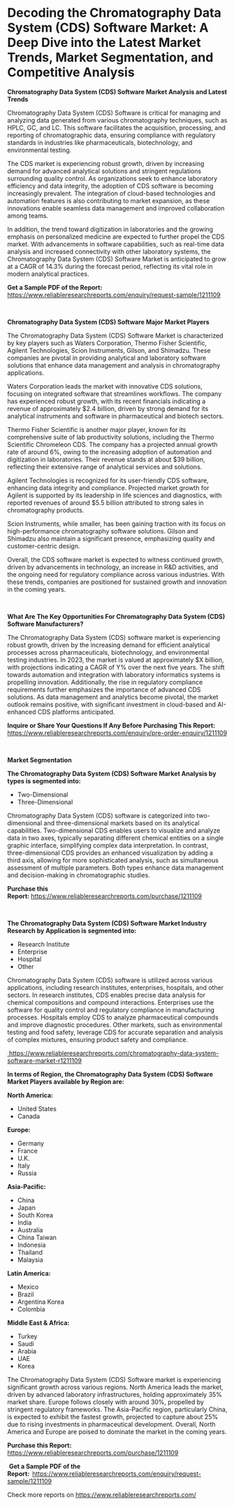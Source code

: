 <p><h1>Decoding the Chromatography Data System (CDS) Software Market: A Deep Dive into the Latest Market Trends, Market Segmentation, and Competitive Analysis</h1></p><p><strong>Chromatography Data System (CDS) Software Market Analysis and Latest Trends</strong></p>
<p><p>Chromatography Data System (CDS) Software is critical for managing and analyzing data generated from various chromatography techniques, such as HPLC, GC, and LC. This software facilitates the acquisition, processing, and reporting of chromatographic data, ensuring compliance with regulatory standards in industries like pharmaceuticals, biotechnology, and environmental testing.</p><p>The CDS market is experiencing robust growth, driven by increasing demand for advanced analytical solutions and stringent regulations surrounding quality control. As organizations seek to enhance laboratory efficiency and data integrity, the adoption of CDS software is becoming increasingly prevalent. The integration of cloud-based technologies and automation features is also contributing to market expansion, as these innovations enable seamless data management and improved collaboration among teams.</p><p>In addition, the trend toward digitization in laboratories and the growing emphasis on personalized medicine are expected to further propel the CDS market. With advancements in software capabilities, such as real-time data analysis and increased connectivity with other laboratory systems, the Chromatography Data System (CDS) Software Market is anticipated to grow at a CAGR of 14.3% during the forecast period, reflecting its vital role in modern analytical practices.</p></p>
<p><strong>Get a Sample PDF of the Report:&nbsp;</strong> <a href="https://www.reliableresearchreports.com/enquiry/request-sample/1211109?utm_campaign=1558&utm_medium=2&utm_source=Github&utm_content=ia&utm_term=24032025&utm_id=chromatography-data-system-cds-software">https://www.reliableresearchreports.com/enquiry/request-sample/1211109</a></p>
<p>&nbsp;</p>
<p><strong>Chromatography Data System (CDS) Software Major Market Players</strong></p>
<p><p>The Chromatography Data System (CDS) Software Market is characterized by key players such as Waters Corporation, Thermo Fisher Scientific, Agilent Technologies, Scion Instruments, Gilson, and Shimadzu. These companies are pivotal in providing analytical and laboratory software solutions that enhance data management and analysis in chromatography applications.</p><p>Waters Corporation leads the market with innovative CDS solutions, focusing on integrated software that streamlines workflows. The company has experienced robust growth, with its recent financials indicating a revenue of approximately $2.4 billion, driven by strong demand for its analytical instruments and software in pharmaceutical and biotech sectors.</p><p>Thermo Fisher Scientific is another major player, known for its comprehensive suite of lab productivity solutions, including the Thermo Scientific Chromeleon CDS. The company has a projected annual growth rate of around 6%, owing to the increasing adoption of automation and digitization in laboratories. Their revenue stands at about $39 billion, reflecting their extensive range of analytical services and solutions.</p><p>Agilent Technologies is recognized for its user-friendly CDS software, enhancing data integrity and compliance. Projected market growth for Agilent is supported by its leadership in life sciences and diagnostics, with reported revenues of around $5.5 billion attributed to strong sales in chromatography products.</p><p>Scion Instruments, while smaller, has been gaining traction with its focus on high-performance chromatography software solutions. Gilson and Shimadzu also maintain a significant presence, emphasizing quality and customer-centric design.</p><p>Overall, the CDS software market is expected to witness continued growth, driven by advancements in technology, an increase in R&D activities, and the ongoing need for regulatory compliance across various industries. With these trends, companies are positioned for sustained growth and innovation in the coming years.</p></p>
<p>&nbsp;</p>
<p><strong>What Are The Key Opportunities For Chromatography Data System (CDS) Software Manufacturers?</strong></p>
<p><p>The Chromatography Data System (CDS) software market is experiencing robust growth, driven by the increasing demand for efficient analytical processes across pharmaceuticals, biotechnology, and environmental testing industries. In 2023, the market is valued at approximately $X billion, with projections indicating a CAGR of Y% over the next five years. The shift towards automation and integration with laboratory informatics systems is propelling innovation. Additionally, the rise in regulatory compliance requirements further emphasizes the importance of advanced CDS solutions. As data management and analytics become pivotal, the market outlook remains positive, with significant investment in cloud-based and AI-enhanced CDS platforms anticipated.</p></p>
<p><strong>Inquire or Share Your Questions If Any Before Purchasing This Report:</strong> <a href="https://www.reliableresearchreports.com/enquiry/pre-order-enquiry/1211109?utm_campaign=1558&utm_medium=2&utm_source=Github&utm_content=ia&utm_term=24032025&utm_id=chromatography-data-system-cds-software">https://www.reliableresearchreports.com/enquiry/pre-order-enquiry/1211109</a></p>
<p>&nbsp;</p>
<p><strong>Market Segmentation</strong></p>
<p><strong>The Chromatography Data System (CDS) Software Market Analysis by types is segmented into:</strong></p>
<p><ul><li>Two-Dimensional</li><li>Three-Dimensional</li></ul></p>
<p><p>Chromatography Data System (CDS) software is categorized into two-dimensional and three-dimensional markets based on its analytical capabilities. Two-dimensional CDS enables users to visualize and analyze data in two axes, typically separating different chemical entities on a single graphic interface, simplifying complex data interpretation. In contrast, three-dimensional CDS provides an enhanced visualization by adding a third axis, allowing for more sophisticated analysis, such as simultaneous assessment of multiple parameters. Both types enhance data management and decision-making in chromatographic studies.</p></p>
<p><strong>Purchase this Report:&nbsp;</strong><a href="https://www.reliableresearchreports.com/purchase/1211109?utm_campaign=1558&utm_medium=2&utm_source=Github&utm_content=ia&utm_term=24032025&utm_id=chromatography-data-system-cds-software">https://www.reliableresearchreports.com/purchase/1211109</a></p>
<p>&nbsp;</p>
<p><strong>The Chromatography Data System (CDS) Software Market Industry Research by Application is segmented into:</strong></p>
<p><ul><li>Research Institute</li><li>Enterprise</li><li>Hospital</li><li>Other</li></ul></p>
<p><p>Chromatography Data System (CDS) software is utilized across various applications, including research institutes, enterprises, hospitals, and other sectors. In research institutes, CDS enables precise data analysis for chemical compositions and compound interactions. Enterprises use the software for quality control and regulatory compliance in manufacturing processes. Hospitals employ CDS to analyze pharmaceutical compounds and improve diagnostic procedures. Other markets, such as environmental testing and food safety, leverage CDS for accurate separation and analysis of complex mixtures, ensuring product safety and compliance.</p></p>
<p><a href="https://www.reliableresearchreports.com/chromatography-data-system-software-market-r1211109?utm_campaign=1558&utm_medium=2&utm_source=Github&utm_content=ia&utm_term=24032025&utm_id=chromatography-data-system-cds-software">&nbsp;https://www.reliableresearchreports.com/chromatography-data-system-software-market-r1211109</a></p>
<p><strong>In terms of Region, the Chromatography Data System (CDS) Software Market Players available by Region are:</strong></p>
<p>
    <p> <strong> North America: </strong>
        <ul>
            <li>United States</li>
            <li>Canada</li>
        </ul>
        </p> 
    <p> <strong> Europe: </strong>
        <ul>
            <li>Germany</li>
            <li>France</li>
            <li>U.K.</li>
            <li>Italy</li>
            <li>Russia</li>
        </ul>
        </p> 
    <p> <strong> Asia-Pacific: </strong>
        <ul>
            <li>China</li>
            <li>Japan</li>
            <li>South Korea</li>
            <li>India</li>
            <li>Australia</li>
            <li>China Taiwan</li>
            <li>Indonesia</li>
            <li>Thailand</li>
            <li>Malaysia</li>
        </ul>
        </p> 
    <p> <strong> Latin America: </strong>
        <ul>
            <li>Mexico</li>
            <li>Brazil</li>
            <li>Argentina Korea</li>
            <li>Colombia</li>
        </ul>
        </p> 
    <p> <strong> Middle East & Africa: </strong>
        <ul>
            <li>Turkey</li>
            <li>Saudi</li>
            <li>Arabia</li>
            <li>UAE</li>
            <li>Korea</li>
        </ul>
    </p>
    </p>
<p><p>The Chromatography Data System (CDS) Software market is experiencing significant growth across various regions. North America leads the market, driven by advanced laboratory infrastructures, holding approximately 35% market share. Europe follows closely with around 30%, propelled by stringent regulatory frameworks. The Asia-Pacific region, particularly China, is expected to exhibit the fastest growth, projected to capture about 25% due to rising investments in pharmaceutical development. Overall, North America and Europe are poised to dominate the market in the coming years.</p></p>
<p><strong>Purchase this Report: </strong><a href="https://www.reliableresearchreports.com/purchase/1211109?utm_campaign=1558&utm_medium=2&utm_source=Github&utm_content=ia&utm_term=24032025&utm_id=chromatography-data-system-cds-software">https://www.reliableresearchreports.com/purchase/1211109</a></p>
<p>&nbsp;<strong>Get a Sample PDF of the Report:&nbsp;&nbsp;</strong><a href="https://www.reliableresearchreports.com/enquiry/request-sample/1211109?utm_campaign=1558&utm_medium=2&utm_source=Github&utm_content=ia&utm_term=24032025&utm_id=chromatography-data-system-cds-software">https://www.reliableresearchreports.com/enquiry/request-sample/1211109</a></p>
<p><strong></strong></p>
<p>Check more reports on <a href="https://www.reliableresearchreports.com/?utm_campaign=1558&utm_medium=2&utm_source=Github&utm_content=ia&utm_term=24032025&utm_id=chromatography-data-system-cds-software">https://www.reliableresearchreports.com/</a></p>